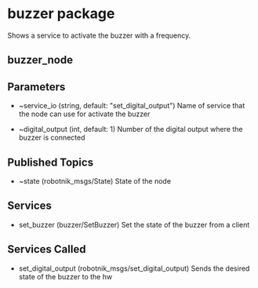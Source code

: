 # buzzer package

Shows a service to activate the buzzer with a frequency.

## buzzer_node

## Parameters

* ~service_io (string, default: "set_digital_output")
  Name of service that the node can use for activate the buzzer

* ~digital_output (int, default: 1)
  Number of the digital output where the buzzer is connected
  
## Published Topics

* ~state (robotnik_msgs/State)
  State of the node
  
## Services

* set_buzzer (buzzer/SetBuzzer)
  Set the state of the buzzer from a client
  
## Services Called
* set_digital_output (robotnik_msgs/set_digital_output)
  Sends the desired state of the buzzer to the hw
